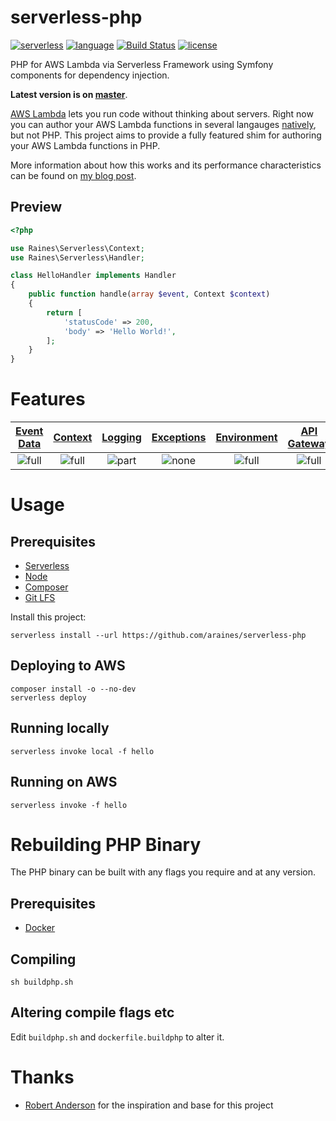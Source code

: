 # serverless-php
[![serverless][badge-serverless]](http://www.serverless.com)
[![language][badge-language]](http://php.net)
[![Build Status](https://travis-ci.org/araines/serverless-php.svg?branch=master)](https://travis-ci.org/araines/serverless-php)
[![license][badge-license]](LICENSE)

PHP for AWS Lambda via Serverless Framework using Symfony components for
dependency injection.

**Latest version is on [master][git-repo]**.

[AWS Lambda][aws-lambda-home] lets you run code without thinking about servers.
Right now you can author your AWS Lambda functions in several langauges
[natively][aws-lambda-langs], but not PHP. This project aims to provide a fully
featured shim for authoring your AWS Lambda functions in PHP.

More information about how this works and its performance characteristics can
be found on [my blog post][blog].

## Preview
```php
<?php

use Raines\Serverless\Context;
use Raines\Serverless\Handler;

class HelloHandler implements Handler
{
    public function handle(array $event, Context $context)
    {
        return [
            'statusCode' => 200,
            'body' => 'Hello World!',
        ];
    }
}
```


# Features
[Event Data](#Event-Data)   | [Context](#Ccontext)        | [Logging](#Logging)         | [Exceptions](#Exceptions)   | [Environment](#Environment)   | [API Gateway](#Api-Gateway)
:-------------------------: | :-------------------------: | :-------------------------: | :-------------------------: | :---------------------------: | :-------------------------:
![full][badge-support-full] | ![full][badge-support-full] | ![part][badge-support-part] | ![none][badge-support-none] | ![full][badge-support-full]   | ![full][badge-support-full]


# Usage
## Prerequisites
* [Serverless](https://serverless.com/)
* [Node](https://nodejs.org)
* [Composer](https://getcomposer.org/)
* [Git LFS](https://git-lfs.github.com/)

Install this project:
```
serverless install --url https://github.com/araines/serverless-php
```

## Deploying to AWS
```
composer install -o --no-dev
serverless deploy
```

## Running locally
```
serverless invoke local -f hello
```

## Running on AWS
```
serverless invoke -f hello
```


# Rebuilding PHP Binary
The PHP binary can be built with any flags you require and at any version.

## Prerequisites
* [Docker](https://www.docker.com/)

## Compiling
```
sh buildphp.sh
```

## Altering compile flags etc
Edit `buildphp.sh` and `dockerfile.buildphp` to alter it.


# Thanks
* [Robert Anderson][git-zerosharp] for the inspiration and base for this project


[badge-serverless]:   http://public.serverless.com/badges/v3.svg
[badge-language]:     https://img.shields.io/badge/language-php-blue.svg
[badge-license]:      https://img.shields.io/badge/license-MIT-orange.svg
[badge-support-full]: https://img.shields.io/badge/support-full-green.svg
[badge-support-part]: https://img.shields.io/badge/support-partial-yellow.svg
[badge-support-none]: https://img.shields.io/badge/support-none-red.svg

[aws-lambda-home]:  https://aws.amazon.com/lambda/
[aws-lambda-langs]: http://docs.aws.amazon.com/lambda/latest/dg/lambda-app.html#lambda-app-author

[git-repo]:      https://github.com/araines/serverless-php
[git-zerosharp]: https://github.com/ZeroSharp/serverless-php

[blog]: https://medium.com/@araines/serverless-php-630bb3e950f5
